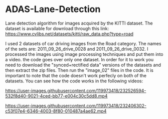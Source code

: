 # ADAS-Lane-Detection
Lane detection algorithm for images acquired by the KITTI dataset.
The dataset is available for download through this link:
https://www.cvlibs.net/datasets/kitti/raw_data.php?type=road

I used 2 datasets of car driving images from the Road category. The names of the sets are: 2011_09_26_drive_0028 and 2011_09_26_drive_0032.
I processed the images using image processing techniques and put them into a video. the code goes over only one dataset. 
In order for it to work you need to download the "synced+rectified data" versions of the datasets and then extract the zip files. Then run the "image_02" files in the code.
It is important to note that the code doesn't work perfecly on both of the datasets. 
You can see how the code works in the following videos:







https://user-images.githubusercontent.com/119973418/232526594-532f8d40-9021-4ced-bb77-e004c30c5dd8.mp4







https://user-images.githubusercontent.com/119973418/232406302-c53f07e4-6346-4003-8f80-010487a4ae62.mp4

